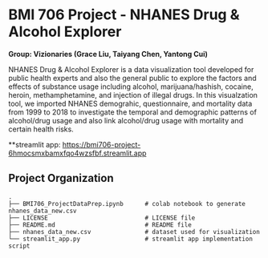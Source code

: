 # BMI 706 Project - NHANES Drug & Alcohol Explorer
**Group: Vizionaries (Grace Liu, Taiyang Chen, Yantong Cui)** 

NHANES Drug & Alcohol Explorer is a data visualization tool developed for public health experts and also the general public to explore the factors and effects of substance usage including alcohol, marijuana/hashish, cocaine, heroin, methamphetamine, and injection of illegal drugs. In this visualzation tool, we imported NHANES demograhic, questionnaire, and mortality data from 1999 to 2018 to investigate the temporal and demographic patterns of alcohol/drug usage and also link alcohol/drug usage with mortality and certain health risks. 

**streamlit app: https://bmi706-project-6hmocsmxbamxfqo4wzsfbf.streamlit.app 

## Project Organization
```
.
├── BMI706_ProjectDataPrep.ipynb      # colab notebook to generate nhanes_data_new.csv
├── LICENSE                           # LICENSE file
├── README.md                         # README file
├── nhanes_data_new.csv               # dataset used for visualization
└── streamlit_app.py                  # streamlit app implementation script

```

